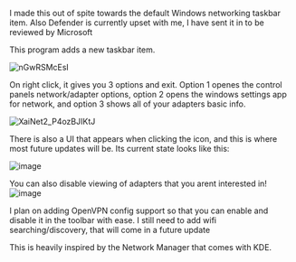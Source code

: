 I made this out of spite towards the default Windows networking taskbar item.
Also Defender is currently upset with me, I have sent it in to be reviewed by Microsoft


This program adds a new taskbar item.


![nGwRSMcEsI](https://github.com/user-attachments/assets/f6325800-06ac-44bb-9667-4d701ee834aa)

On right click, it gives you 3 options and exit. Option 1 openes the control panels network/adapter options, option 2 opens the windows settings app for network, and option 3 shows all of your adapters basic info.

![XaiNet2_P4ozBJIKtJ](https://github.com/user-attachments/assets/f9932db1-7d90-4fb6-ba43-df18679ae9b2)


There is also a UI that appears when clicking the icon, and this is where most future updates will be. Its current state looks like this:

![image](https://github.com/user-attachments/assets/8cbb9ff9-b36b-48eb-91f5-ad170eb36ddc)


You can also disable viewing of adapters that you arent interested in!
![image](https://github.com/user-attachments/assets/5fb9e229-26b7-4d13-8d52-15ca28c2a08b)


I plan on adding OpenVPN config support so that you can enable and disable it in the toolbar with ease.
I still need to add wifi searching/discovery, that will come in a future update

This is heavily inspired by the Network Manager that comes with KDE.

